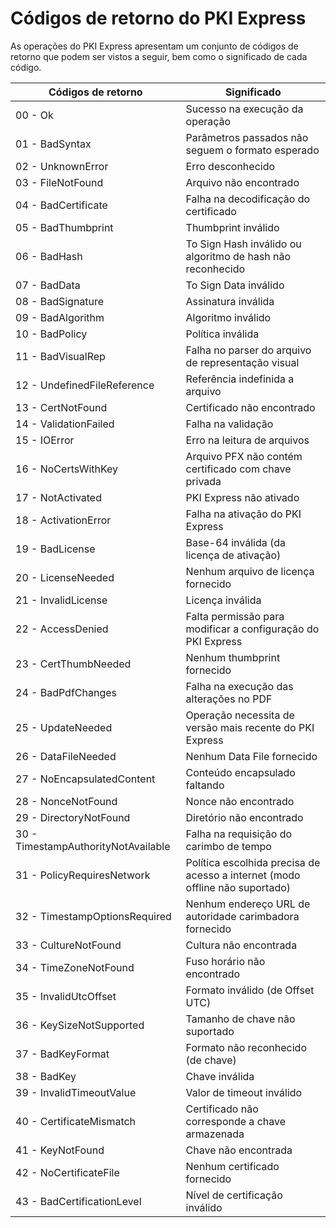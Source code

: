 # Códigos de retorno do PKI Express

As operações do PKI Express apresentam um conjunto de códigos de retorno que podem ser vistos a seguir, bem como o significado de cada código.

| Códigos de retorno                  | Significado                                                                  |
|-------------------------------------|------------------------------------------------------------------------------|
| 00 - Ok                             | Sucesso na execução da operação                                              |
| 01 - BadSyntax                      | Parâmetros passados não seguem o formato esperado                            |
| 02 - UnknownError                   | Erro desconhecido                                                            |
| 03 - FileNotFound                   | Arquivo não encontrado                                                       |
| 04 - BadCertificate                 | Falha na decodificação do certificado                                        |
| 05 - BadThumbprint                  | Thumbprint inválido                                                          |
| 06 - BadHash                        | To Sign Hash inválido ou algoritmo de hash não reconhecido                   |
| 07 - BadData                        | To Sign Data inválido                                                        |
| 08 - BadSignature                   | Assinatura inválida                                                          |
| 09 - BadAlgorithm                   | Algoritmo inválido                                                           |
| 10 - BadPolicy                      | Política inválida                                                            |
| 11 - BadVisualRep                   | Falha no parser do arquivo de representação visual                           |
| 12 - UndefinedFileReference         | Referência indefinida a arquivo                                              |
| 13 - CertNotFound                   | Certificado não encontrado                                                   |
| 14 - ValidationFailed               | Falha na validação                                                           |
| 15 - IOError                        | Erro na leitura de arquivos                                                  |
| 16 - NoCertsWithKey                 | Arquivo PFX não contém certificado com chave privada                         |
| 17 - NotActivated                   | PKI Express não ativado                                                      |
| 18 - ActivationError                | Falha na ativação do PKI Express                                             |
| 19 - BadLicense                     | Base-64 inválida (da licença de ativação)                                    |
| 20 - LicenseNeeded                  | Nenhum arquivo de licença fornecido                                          |
| 21 - InvalidLicense                 | Licença inválida                                                             |
| 22 - AccessDenied                   | Falta permissão para modificar a configuração do PKI Express                 |
| 23 - CertThumbNeeded                | Nenhum thumbprint fornecido                                                  |
| 24 - BadPdfChanges                  | Falha na execução das alterações no PDF                                      |
| 25 - UpdateNeeded                   | Operação necessita de versão mais recente do PKI Express                     |
| 26 - DataFileNeeded                 | Nenhum Data File fornecido                                                   |
| 27 - NoEncapsulatedContent          | Conteúdo encapsulado faltando                                                |
| 28 - NonceNotFound                  | Nonce não encontrado                                                         |
| 29 - DirectoryNotFound              | Diretório não encontrado                                                     |
| 30 - TimestampAuthorityNotAvailable | Falha na requisição do carimbo de tempo                                      |
| 31 - PolicyRequiresNetwork          | Política escolhida precisa de acesso a internet (modo offline não suportado) |
| 32 - TimestampOptionsRequired       | Nenhum endereço URL de autoridade carimbadora fornecido                      |
| 33 - CultureNotFound                | Cultura não encontrada                                                       |
| 34 - TimeZoneNotFound               | Fuso horário não encontrado                                                  |
| 35 - InvalidUtcOffset               | Formato inválido (de Offset UTC)                                             |
| 36 - KeySizeNotSupported            | Tamanho de chave não suportado                                               |
| 37 - BadKeyFormat                   | Formato não reconhecido (de chave)                                           |
| 38 - BadKey                         | Chave inválida                                                               |
| 39 - InvalidTimeoutValue            | Valor de timeout inválido                                                    |
| 40 - CertificateMismatch            | Certificado não corresponde a chave armazenada                               |
| 41 - KeyNotFound                    | Chave não encontrada                                                         |
| 42 - NoCertificateFile              | Nenhum certificado fornecido                                                 |
| 43 - BadCertificationLevel          | Nível de certificação inválido                                               |
